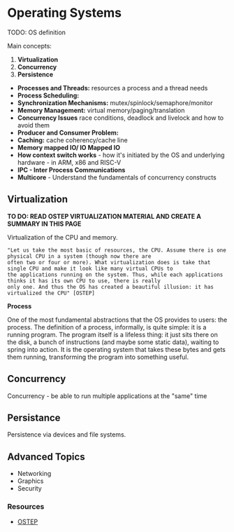 # Operating Systems

TODO: OS definition

Main concepts:

1. **Virtualization**
2. **Concurrency**
3. **Persistence**

- **Processes and Threads:** resources a process and a thread needs
- **Process Scheduling:**
- **Synchronization Mechanisms:** mutex/spinlock/semaphore/monitor
- **Memory Management:** virtual memory/paging/translation
- **Concurrency Issues** race conditions, deadlock and livelock and how to avoid them
- **Producer and Consumer Problem:**
- **Caching:** cache coherency/cache line
- **Memory mapped IO/ IO Mapped IO**
- **How context switch works** - how it's initiated by the OS and underlying hardware - in ARM, x86 and RISC-V
- **IPC - Inter Process Communications**
- **Multicore** - Understand the fundamentals of concurrency constructs

 
 ## Virtualization
 
 **TO DO: READ OSTEP VIRTUALIZATION MATERIAL AND CREATE A SUMMARY IN THIS PAGE**

 Virtualization of the CPU and memory.
 
 ```
 "Let us take the most basic of resources, the CPU. Assume there is one physical CPU in a system (though now there are 
often two or four or more). What virtualization does is take that single CPU and make it look like many virtual CPUs to
the applications running on the system. Thus, while each applications thinks it has its own CPU to use, there is really
only one. And thus the OS has created a beautiful illusion: it has virtualized the CPU" [OSTEP]
```

**Process**

One of the most fundamental abstractions that the OS provides to users: the process. The definition of a process, informally,
is quite simple: it is a running program. The program itself is a lifeless thing: it just sits there on the disk, a bunch of
instructions (and maybe some static data), waiting to spring into action. It is the operating system that takes these bytes and
gets them running, transforming the program into something useful.
 
 ## Concurrency
 
 Concurrency - be able to run multiple applications at the "same" time
 
 ## Persistance
 
 Persistence via devices and file systems. 
 
 
 ## Advanced Topics
 
 
 - Networking
 - Graphics
 - Security
 
 ### Resources
 
 - [OSTEP](https://pages.cs.wisc.edu/~remzi/OSTEP/)
